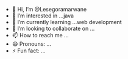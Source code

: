 - 👋 Hi, I’m @Lesegoramarwane
- 👀 I’m interested in ...java
- 🌱 I’m currently learning ...web development
- 💞️ I’m looking to collaborate on ...
- 📫 How to reach me ...
- 😄 Pronouns: ...
- ⚡ Fun fact: ...

<!---
Lesegoramarwane/Lesegoramarwane is a ✨ special ✨ repository because its `README.md` (this file) appears on your GitHub profile.
You can click the Preview link to take a look at your changes.
--->
